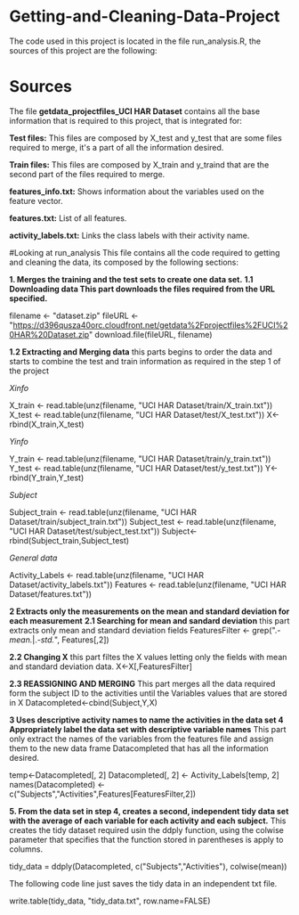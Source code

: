 # Getting-and-Cleaning-Data-Project
The code used in this project is located in the file run_analysis.R, the sources of this project are the following:

# Sources
The file **getdata_projectfiles_UCI HAR Dataset** contains all the base information that is required to this project, that is integrated for:

**Test files:** This files are composed by X_test and y_test that are some files required to merge, it's a part of all the information desired.

**Train files:** This files are composed by X_train and y_traind that are the second part of the  files required to merge.

**features_info.txt:** Shows information about the variables used on the feature vector.

**features.txt:** List of all features.

**activity_labels.txt:** Links the class labels with their activity name.

#Looking at run_analysis
This file contains all the code required to getting and cleaning the data, its composed by the following sections:

**1. Merges the training and the test sets to create one data set.**
**1.1 Downloading data This part downloads the files required from the URL specified.**
 
filename <- "dataset.zip"
fileURL <- "https://d396qusza40orc.cloudfront.net/getdata%2Fprojectfiles%2FUCI%20HAR%20Dataset.zip"
download.file(fileURL, filename)

**1.2 Extracting and Merging data** this parts begins to order the data and starts to combine the test and train information as required in the step 1 of the project

*Xinfo*

X_train <- read.table(unz(filename, "UCI HAR Dataset/train/X_train.txt"))
X_test <- read.table(unz(filename, "UCI HAR Dataset/test/X_test.txt"))
X<-rbind(X_train,X_test)

*Yinfo* 

Y_train <- read.table(unz(filename, "UCI HAR Dataset/train/y_train.txt"))
Y_test <- read.table(unz(filename, "UCI HAR Dataset/test/y_test.txt"))
Y<-rbind(Y_train,Y_test)

*Subject* 

Subject_train <- read.table(unz(filename, "UCI HAR Dataset/train/subject_train.txt"))
Subject_test <- read.table(unz(filename, "UCI HAR Dataset/test/subject_test.txt"))
Subject<-rbind(Subject_train,Subject_test)


*General data* 

Activity_Labels <- read.table(unz(filename, "UCI HAR Dataset/activity_labels.txt"))
Features <- read.table(unz(filename, "UCI HAR Dataset/features.txt"))

**2 Extracts only the measurements on the mean and standard deviation for each measurement**
**2.1 Searching for mean and sandard deviation** this part extracts only mean and standard deviation fields
FeaturesFilter <- grep(".*-mean.*|.*-std.*", Features[,2])

**2.2 Changing X** this part filtes the X values letting only the fields with mean and standard deviation data.
X<-X[,FeaturesFilter]

**2.3 REASSIGNING AND MERGING** This part merges all the data required form the subject ID to the activities until the Variables values that are stored in X
Datacompleted<-cbind(Subject,Y,X)

**3 Uses descriptive activity names to name the activities in the data set
4 Appropriately label the data set with descriptive variable names** This part only extract the names of the variables from the features file and assign them to the new data frame Datacompleted that has all the information desired.

temp<-Datacompleted[, 2]
Datacompleted[, 2] <- Activity_Labels[temp, 2]
names(Datacompleted) <- c("Subjects","Activities",Features[FeaturesFilter,2])

**5. From the data set in step 4, creates a second, independent tidy data set with the average of each variable for each activity and each subject.** This creates the tidy dataset required usin the ddply function, using the colwise parameter that specifies that the function stored in parentheses is apply to columns.

tidy_data = ddply(Datacompleted, c("Subjects","Activities"), colwise(mean))


The following code line just saves the tidy data in an independent txt file.


write.table(tidy_data, "tidy_data.txt", row.name=FALSE)
